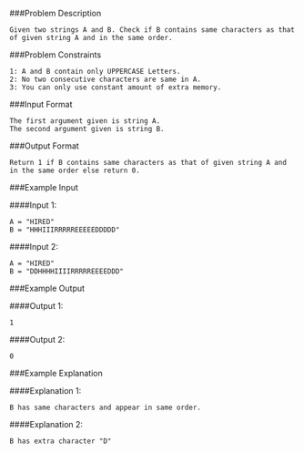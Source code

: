 ###Problem Description
```
Given two strings A and B. Check if B contains same characters as that of given string A and in the same order.
```

###Problem Constraints

```
1: A and B contain only UPPERCASE Letters.
2: No two consecutive characters are same in A.
3: You can only use constant amount of extra memory.
```

###Input Format

```
The first argument given is string A.
The second argument given is string B.
```

###Output Format

```
Return 1 if B contains same characters as that of given string A and in the same order else return 0.
```

###Example Input

####Input 1:
```
A = "HIRED"
B = "HHHIIIRRRRREEEEEDDDDD"
```
####Input 2:

```
A = "HIRED"
B = "DDHHHHIIIIRRRRREEEEDDD"
```
###Example Output

####Output 1:
```
1
```
####Output 2:

```
0
```


###Example Explanation

####Explanation 1:
```
B has same characters and appear in same order.
```
####Explanation 2:

```
B has extra character "D"
```
